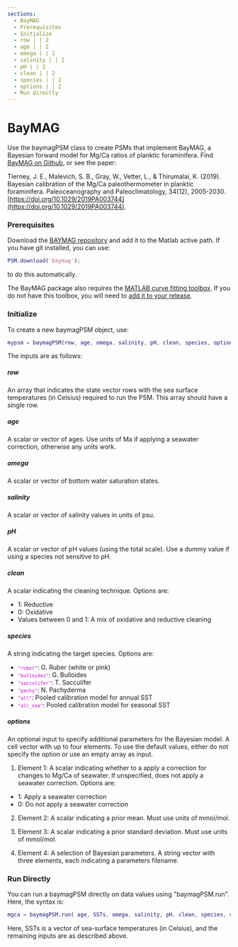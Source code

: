 ```yaml
---
sections:
  - BayMAG
  - Prerequisites
  - Initialize
  - row | | 2
  - age | | 2
  - omega | | 2
  - salinity | | 2
  - pH | | 2
  - clean | | 2
  - species | | 2
  - options | | 2
  - Run directly
---
```


# BayMAG

Use the baymagPSM class to create PSMs that implement BayMAG, a Bayesian forward model for Mg/Ca ratios of planktic foraminifera. Find [BayMAG on Github](https://github.com/jesstierney/BAYMAG),  or see the paper:

Tierney, J. E., Malevich, S. B., Gray, W., Vetter, L., & Thirumalai, K. (2019). Bayesian calibration of the Mg/Ca paleothermometer in planktic foraminifera. Paleoceanography and Paleoclimatology, 34(12), 2005-2030. [https://doi.org/10.1029/2019PA003744](https://doi.org/10.1029/2019PA003744).

### Prerequisites

Download the [BAYMAG repository](https://github.com/jesstierney/BAYMAG) and add it to the Matlab active path. If you have git installed, you can use:
```matlab
PSM.download('baymag');
```
to do this automatically.

The BayMAG package also requires the [MATLAB curve fitting toolbox](https://www.mathworks.com/products/curvefitting.html). If you do not have this toolbox, you will need to [add it to your release](https://www.mathworks.com/downloads/web_downloads/select_release?mode=gwylf).

### Initialize
To create a new baymagPSM object, use:
```matlab
mypsm = baymagPSM(row, age, omega, salinity, pH, clean, species, options)
```
The inputs are as follows:

##### row
An array that indicates the state vector rows with the sea surface temperatures (in Celsius) required to run the PSM. This array should have a single row.

##### age
A scalar or vector of ages. Use units of Ma if applying a seawater correction, otherwise any units work.

##### omega
A scalar or vector of bottom water saturation states.

##### salinity
A scalar or vector of salinity values in units of psu.

##### pH
A scalar or vector of pH values (using the total scale). Use a dummy value if using a species not sensitive to pH.

##### clean
A scalar indicating the cleaning technique. Options are:
* 1: Reductive
* 0: Oxidative
* Values between 0 and 1: A mix of oxidative and reductive cleaning

##### species
A string indicating the target species. Options are:
* <code><span style="color:#cc00cc;font-size:0.875em">"ruber"</span></code>: G. Ruber (white or pink)
* <code><span style="color:#cc00cc;font-size:0.875em">"bulloides"</span></code>: G. Bulloides
* <code><span style="color:#cc00cc;font-size:0.875em">"sacculifer"</span></code>: T. Sacculifer
* <code><span style="color:#cc00cc;font-size:0.875em">"pachy"</span></code>: N. Pachyderma
* <code><span style="color:#cc00cc;font-size:0.875em">"all"</span></code>: Pooled calibration model for annual SST
* <code><span style="color:#cc00cc;font-size:0.875em">"all_sea"</span></code>: Pooled calibration model for seasonal SST

##### options
An optional input to specify additional parameters for the Bayesian model. A cell vector with up to four elements. To use the default values, either do not specify the option or use an empty array as input.

1. Element 1: A scalar indicating whether to a apply a correction for changes to Mg/Ca of seawater. If unspecified, does not apply a seawater correction. Options are:
* 1: Apply a seawater correction
* 0: Do not apply a seawater correction

2. Element 2: A scalar indicating a prior mean. Must use units of mmol/mol.

3. Element 3: A scalar indicating a prior standard deviation. Must use units of mmol/mol.

4. Element 4: A selection of Bayesian parameters. A string vector with three elements, each indicating a parameters filename.

### Run Directly
You can run a baymagPSM directly on data values using "baymagPSM.run". Here, the syntax is:
```matlab
mgca = baymagPSM.run( age, SSTs, omega, salinity, pH, clean, species, options );
```
Here, SSTs is a vector of sea-surface temperatures (in Celsius), and the remaining inputs are as described above.
